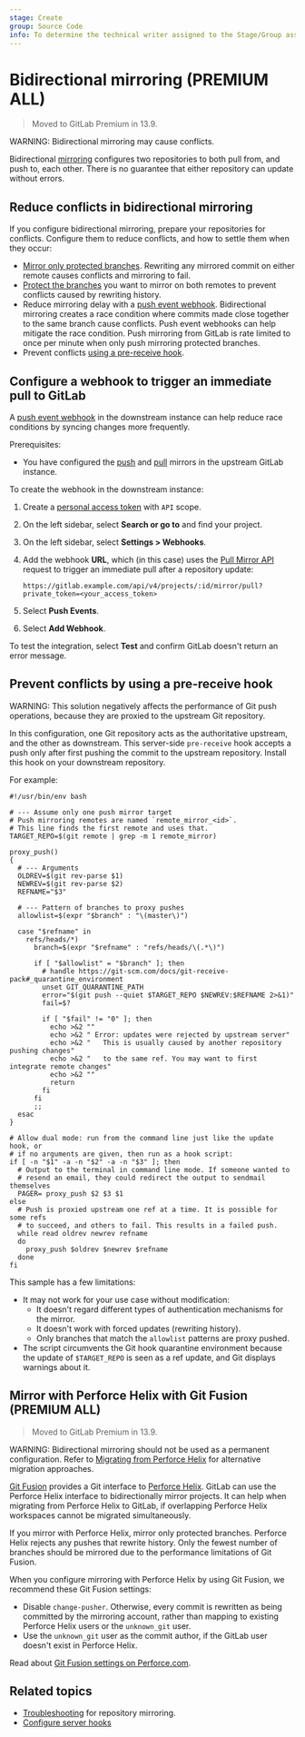 ```yaml
---
stage: Create
group: Source Code
info: To determine the technical writer assigned to the Stage/Group associated with this page, see https://about.gitlab.com/handbook/product/ux/technical-writing/#assignments
---
```


# Bidirectional mirroring **(PREMIUM ALL)**

> Moved to GitLab Premium in 13.9.

WARNING:
Bidirectional mirroring may cause conflicts.

Bidirectional [mirroring](index.md) configures two repositories to both pull from,
and push to, each other. There is no guarantee that either repository can update
without errors.

## Reduce conflicts in bidirectional mirroring

If you configure bidirectional mirroring, prepare your repositories for
conflicts. Configure them to reduce conflicts, and how to settle them when they occur:

- [Mirror only protected branches](index.md#mirror-only-protected-branches). Rewriting
  any mirrored commit on either remote causes conflicts and mirroring to fail.
- [Protect the branches](../../protected_branches.md) you want to mirror on both
  remotes to prevent conflicts caused by rewriting history.
- Reduce mirroring delay with a [push event webhook](../../integrations/webhook_events.md#push-events).
  Bidirectional mirroring creates a race condition where commits made close together
  to the same branch cause conflicts. Push event webhooks can help mitigate the race
  condition. Push mirroring from GitLab is rate limited to once per minute when only
  push mirroring protected branches.
- Prevent conflicts [using a pre-receive hook](#prevent-conflicts-by-using-a-pre-receive-hook).

## Configure a webhook to trigger an immediate pull to GitLab

A [push event webhook](../../integrations/webhook_events.md#push-events) in the downstream
instance can help reduce race conditions by syncing changes more frequently.

Prerequisites:

- You have configured the [push](push.md#set-up-a-push-mirror-to-another-gitlab-instance-with-2fa-activated)
and [pull](pull.md#pull-from-a-remote-repository) mirrors in the upstream GitLab instance.

To create the webhook in the downstream instance:

1. Create a [personal access token](../../../profile/personal_access_tokens.md) with `API` scope.
1. On the left sidebar, select **Search or go to** and find your project.
1. On the left sidebar, select **Settings > Webhooks**.
1. Add the webhook **URL**, which (in this case) uses the
   [Pull Mirror API](../../../../api/projects.md#start-the-pull-mirroring-process-for-a-project)
   request to trigger an immediate pull after a repository update:

   ```plaintext
   https://gitlab.example.com/api/v4/projects/:id/mirror/pull?private_token=<your_access_token>
   ```

1. Select **Push Events**.
1. Select **Add Webhook**.

To test the integration, select **Test** and confirm GitLab doesn't return an error message.

## Prevent conflicts by using a pre-receive hook

WARNING:
This solution negatively affects the performance of Git push operations, because
they are proxied to the upstream Git repository.

In this configuration, one Git repository acts as the authoritative upstream, and
the other as downstream. This server-side `pre-receive` hook accepts a push only
after first pushing the commit to the upstream repository. Install this hook on
your downstream repository.

For example:

```shell
#!/usr/bin/env bash

# --- Assume only one push mirror target
# Push mirroring remotes are named `remote_mirror_<id>`.
# This line finds the first remote and uses that.
TARGET_REPO=$(git remote | grep -m 1 remote_mirror)

proxy_push()
{
  # --- Arguments
  OLDREV=$(git rev-parse $1)
  NEWREV=$(git rev-parse $2)
  REFNAME="$3"

  # --- Pattern of branches to proxy pushes
  allowlist=$(expr "$branch" : "\(master\)")

  case "$refname" in
    refs/heads/*)
      branch=$(expr "$refname" : "refs/heads/\(.*\)")

      if [ "$allowlist" = "$branch" ]; then
        # handle https://git-scm.com/docs/git-receive-pack#_quarantine_environment
        unset GIT_QUARANTINE_PATH
        error="$(git push --quiet $TARGET_REPO $NEWREV:$REFNAME 2>&1)"
        fail=$?

        if [ "$fail" != "0" ]; then
          echo >&2 ""
          echo >&2 " Error: updates were rejected by upstream server"
          echo >&2 "   This is usually caused by another repository pushing changes"
          echo >&2 "   to the same ref. You may want to first integrate remote changes"
          echo >&2 ""
          return
        fi
      fi
      ;;
  esac
}

# Allow dual mode: run from the command line just like the update hook, or
# if no arguments are given, then run as a hook script:
if [ -n "$1" -a -n "$2" -a -n "$3" ]; then
  # Output to the terminal in command line mode. If someone wanted to
  # resend an email, they could redirect the output to sendmail themselves
  PAGER= proxy_push $2 $3 $1
else
  # Push is proxied upstream one ref at a time. It is possible for some refs
  # to succeed, and others to fail. This results in a failed push.
  while read oldrev newrev refname
  do
    proxy_push $oldrev $newrev $refname
  done
fi
```

This sample has a few limitations:

- It may not work for your use case without modification:
  - It doesn't regard different types of authentication mechanisms for the mirror.
  - It doesn't work with forced updates (rewriting history).
  - Only branches that match the `allowlist` patterns are proxy pushed.
- The script circumvents the Git hook quarantine environment because the update of `$TARGET_REPO`
  is seen as a ref update, and Git displays warnings about it.

## Mirror with Perforce Helix with Git Fusion **(PREMIUM ALL)**

> Moved to GitLab Premium in 13.9.

WARNING:
Bidirectional mirroring should not be used as a permanent configuration. Refer to
[Migrating from Perforce Helix](../../import/perforce.md) for alternative migration approaches.

[Git Fusion](https://www.perforce.com/manuals/git-fusion/#Git-Fusion/section_avy_hyc_gl.html) provides a Git interface
to [Perforce Helix](https://www.perforce.com/products). GitLab can use the Perforce Helix
interface to bidirectionally mirror projects. It can help when migrating from Perforce Helix
to GitLab, if overlapping Perforce Helix workspaces cannot be migrated simultaneously.

If you mirror with Perforce Helix, mirror only protected branches. Perforce Helix
rejects any pushes that rewrite history. Only the fewest number of branches should be mirrored
due to the performance limitations of Git Fusion.

When you configure mirroring with Perforce Helix by using Git Fusion, we recommend these Git Fusion
settings:

- Disable `change-pusher`. Otherwise, every commit is rewritten as being committed
  by the mirroring account, rather than mapping to existing Perforce Helix users or the `unknown_git` user.
- Use the `unknown_git` user as the commit author, if the GitLab user doesn't exist in
  Perforce Helix.

Read about [Git Fusion settings on Perforce.com](https://www.perforce.com/manuals/git-fusion/Content/Git-Fusion/section_vss_bdw_w3.html#section_zdp_zz1_3l).

## Related topics

- [Troubleshooting](troubleshooting.md) for repository mirroring.
- [Configure server hooks](../../../../administration/server_hooks.md)
